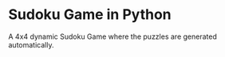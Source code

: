 <h1>Sudoku Game in Python</h1>
<p>A 4x4 dynamic Sudoku Game where the puzzles are generated automatically.</br>
